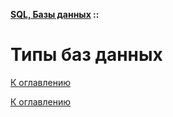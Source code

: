 **[SQL, Базы данных](../README.md#sql-and-db) ::**
# Типы баз данных

<!--

-->

[К оглавлению](../README.md#sql-and-db)



[К оглавлению](../README.md#sql-and-db)
